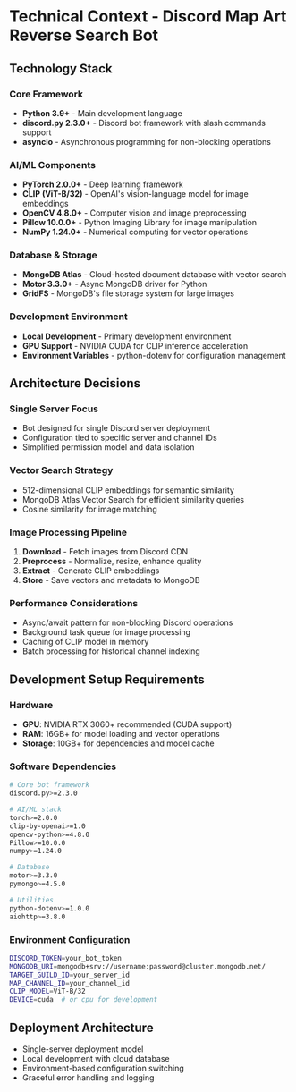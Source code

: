 # Technical Context - Discord Map Art Reverse Search Bot

## Technology Stack

### Core Framework
- **Python 3.9+** - Main development language
- **discord.py 2.3.0+** - Discord bot framework with slash commands support
- **asyncio** - Asynchronous programming for non-blocking operations

### AI/ML Components
- **PyTorch 2.0.0+** - Deep learning framework
- **CLIP (ViT-B/32)** - OpenAI's vision-language model for image embeddings
- **OpenCV 4.8.0+** - Computer vision and image preprocessing
- **Pillow 10.0.0+** - Python Imaging Library for image manipulation
- **NumPy 1.24.0+** - Numerical computing for vector operations

### Database & Storage
- **MongoDB Atlas** - Cloud-hosted document database with vector search
- **Motor 3.3.0+** - Async MongoDB driver for Python
- **GridFS** - MongoDB's file storage system for large images

### Development Environment
- **Local Development** - Primary development environment
- **GPU Support** - NVIDIA CUDA for CLIP inference acceleration
- **Environment Variables** - python-dotenv for configuration management

## Architecture Decisions

### Single Server Focus
- Bot designed for single Discord server deployment
- Configuration tied to specific server and channel IDs
- Simplified permission model and data isolation

### Vector Search Strategy
- 512-dimensional CLIP embeddings for semantic similarity
- MongoDB Atlas Vector Search for efficient similarity queries
- Cosine similarity for image matching

### Image Processing Pipeline
1. **Download** - Fetch images from Discord CDN
2. **Preprocess** - Normalize, resize, enhance quality
3. **Extract** - Generate CLIP embeddings
4. **Store** - Save vectors and metadata to MongoDB

### Performance Considerations
- Async/await pattern for non-blocking Discord operations
- Background task queue for image processing
- Caching of CLIP model in memory
- Batch processing for historical channel indexing

## Development Setup Requirements

### Hardware
- **GPU**: NVIDIA RTX 3060+ recommended (CUDA support)
- **RAM**: 16GB+ for model loading and vector operations
- **Storage**: 10GB+ for dependencies and model cache

### Software Dependencies
```bash
# Core bot framework
discord.py>=2.3.0

# AI/ML stack
torch>=2.0.0
clip-by-openai>=1.0
opencv-python>=4.8.0
Pillow>=10.0.0
numpy>=1.24.0

# Database
motor>=3.3.0
pymongo>=4.5.0

# Utilities
python-dotenv>=1.0.0
aiohttp>=3.8.0
```

### Environment Configuration
```bash
DISCORD_TOKEN=your_bot_token
MONGODB_URI=mongodb+srv://username:password@cluster.mongodb.net/
TARGET_GUILD_ID=your_server_id
MAP_CHANNEL_ID=your_channel_id
CLIP_MODEL=ViT-B/32
DEVICE=cuda  # or cpu for development
```

## Deployment Architecture
- Single-server deployment model
- Local development with cloud database
- Environment-based configuration switching
- Graceful error handling and logging 